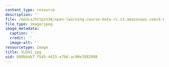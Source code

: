 ```yaml
---
content_type: resource
description: ''
file: /media/https%3A/open-learning-course-data-rc.s3.amazonaws.com/4-614-religious-architecture-and-islamic-cultures-fall-2002/880bbab7f5454d15e7b6ac90e1982088_SLD41.jpg
file_type: image/jpeg
image_metadata:
  caption: ''
  credit: ''
  image-alt: ''
resourcetype: Image
title: SLD41.jpg
uid: 880bbab7-f545-4d15-e7b6-ac90e1982088
---
```

